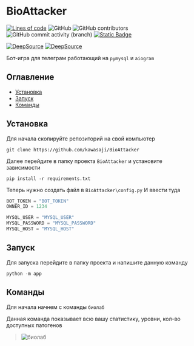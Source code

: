 

# BioAttacker
[![Lines of code](https://hitsofcode.com/github/kawasaji/BioAttacker?branch=main)](https://hitsofcode.com/github/kawasaji/BioAttacker/view?branch=main) ![GitHub](https://img.shields.io/github/license/kawasaji/BioAttacker)
 ![GitHub contributors](https://img.shields.io/github/contributors/kawasaji/BioAttacker) <img alt="GitHub commit activity (branch)" src="https://img.shields.io/github/commit-activity/m/kawasaji/BioAttacker"> <a href="https://www.behance.net/jimmykawasaji" target="blank"> <img alt="Static Badge" src="https://img.shields.io/badge/telegram-387D7A"> </a>

[![DeepSource](https://app.deepsource.com/gh/kawasaji/BioAttacker.svg/?label=active+issues&show_trend=false&token=j1x1arJZRozTgUJ-OX7PiREv)](https://app.deepsource.com/gh/kawasaji/BioAttacker/)
[![DeepSource](https://app.deepsource.com/gh/kawasaji/BioAttacker.svg/?label=resolved+issues&show_trend=false&token=j1x1arJZRozTgUJ-OX7PiREv)](https://app.deepsource.com/gh/kawasaji/BioAttacker/)

Бот-игра для телеграм работающий на `pymysql` и `aiogram`

## Оглавление

- [Установка](#Установка)
- [Запуск](#Запуск)
- [Команды](#Команды)

## Установка

Для начала скопируйте репозиторий на свой компьютер
```console
git clone https://github.com/kawasaji/BioAttacker
```
Далее перейдите в папку проекта `BioAttacker` и установите зависимости
```console
pip install -r requirements.txt
```

Теперь нужно создать файл в  `BioAttacker\config.py`
И ввести туда
``` python
BOT_TOKEN = "BOT_TOKEN"
OWNER_ID = 1234

MYSQL_USER = "MYSQL_USER"
MYSQL_PASSWORD = "MYSQL_PASSWORD"
MYSQL_HOST = "MYSQL_HOST"
```

## Запуск
Для запуска перейдите в папку проекта и напишите данную команду
```console
python -m app
```

## Команды

Для начала начнем с команды `биолаб`

Данная команда показывает всю вашу статистику, уровни, кол-во доступных патогенов

> <img alt="биолаб" src="https://github.com/kawasaji/BioAttacker/blob/main/photos/1.png?raw=true">
